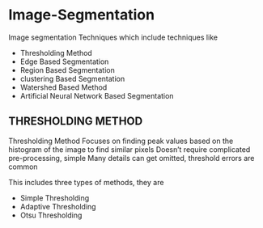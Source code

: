 # Image-Segmentation
<p>Image segmentation Techniques which include techniques like</p>
<ul>
  <li>Thresholding Method</li>
  <li>Edge Based Segmentation</li>
  <li>Region Based Segmentation</li>
  <li>clustering Based Segmentation</li>
  <li>Watershed Based Method </li>
  <li>Artificial Neural Network Based Segmentation</li>
 </ul>
 
 <h2>THRESHOLDING METHOD</h2>
 <p>Thresholding Method	Focuses on finding peak values based on the histogram of the image to find similar pixels	Doesn’t require complicated pre-processing, simple	Many details can get      omitted, threshold errors are common</p>
 <p>This includes three types of methods, they are<p>
 <ul>
  <li>Simple Thresholding</li>
  <li>Adaptive Thresholding</li>
  <li>Otsu Thresholding</li>
 <ul>
   
